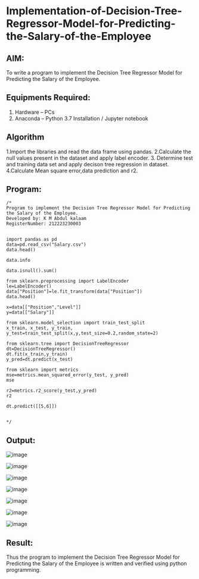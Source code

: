 # Implementation-of-Decision-Tree-Regressor-Model-for-Predicting-the-Salary-of-the-Employee

## AIM:
To write a program to implement the Decision Tree Regressor Model for Predicting the Salary of the Employee.

## Equipments Required:
1. Hardware – PCs
2. Anaconda – Python 3.7 Installation / Jupyter notebook

## Algorithm

   1.Import the libraries and read the data frame using pandas.
   2.Calculate the null values present in the dataset and apply label encoder.
   3. Determine test and training data set and apply decison tree regression in dataset.
   4.Calculate Mean square error,data prediction and r2.

## Program:
```
/*
Program to implement the Decision Tree Regressor Model for Predicting the Salary of the Employee.
Developed by: K M Abdul kalaam 
RegisterNumber: 212223230003


import pandas as pd
data=pd.read_csv("Salary.csv")
data.head()

data.info

data.isnull().sum()

from sklearn.preprocessing import LabelEncoder
le=LabelEncoder()
data["Position"]=le.fit_transform(data["Position"])
data.head()

x=data[["Position","Level"]]
y=data[["Salary"]]

from sklearn.model_selection import train_test_split
x_train, x_test, y_train, y_test=train_test_split(x,y,test_size=0.2,random_state=2)

from sklearn.tree import DecisionTreeRegressor
dt=DecisionTreeRegressor()
dt.fit(x_train,y_train)
y_pred=dt.predict(x_test)

from sklearn import metrics
mse=metrics.mean_squared_error(y_test, y_pred)
mse

r2=metrics.r2_score(y_test,y_pred)
r2

dt.predict([[5,6]])

 
*/
```

## Output:
![image](https://github.com/user-attachments/assets/7dc67364-a97a-4bfb-96e7-5b76020a0b07)

![image](https://github.com/user-attachments/assets/734639be-0944-4f76-83e8-34fc1402d869)

![image](https://github.com/user-attachments/assets/0a44a29e-da0d-4743-aacd-900703ac4799)

![image](https://github.com/user-attachments/assets/aaee0ce2-03d3-460f-8061-491553dfea17)

![image](https://github.com/user-attachments/assets/14087411-234b-4fbb-8f7d-a6f5449b4ac0)

![image](https://github.com/user-attachments/assets/8a88bbef-38d2-4c4d-a6c0-b768f59ced75)

![image](https://github.com/user-attachments/assets/e5e94585-5829-4092-9dc9-6308b6c0c1f9)




## Result:
Thus the program to implement the Decision Tree Regressor Model for Predicting the Salary of the Employee is written and verified using python programming.
